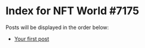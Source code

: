 # Index for NFT World #7175
Posts will be displayed in the order below:

- [Your first post](./001-first.md)

